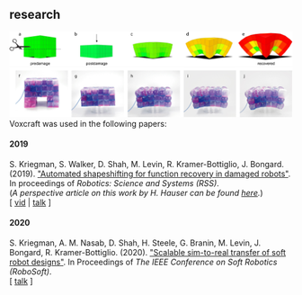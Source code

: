 ## research

![image](img/teaserA.png)
![image](img/teaserB.png)
Voxcraft was used in the following papers:
<br>

#### 2019
S. Kriegman, S. Walker, D. Shah, M. Levin, R. Kramer-Bottiglio, J. Bongard. (2019). 
["Automated shapeshifting for function recovery in damaged robots"](http://www.roboticsproceedings.org/rss15/p28.pdf). 
In proceedings of _Robotics: Science and Systems (RSS)_. 
<br>
(_A perspective article on this work by H. Hauser can be found [here](https://www.nature.com/articles/s42256-019-0076-6.epdf?author_access_token=R-S3FjSBIhUsomuDvARA7dRgN0jAjWel9jnR3ZoTv0OIXKmCfd5tDZfG1f8Y5jvWw1CSopZsGNYUdE_VbrVz-w5iIfuBDqNnm4FKFVTmuh3hNAJu38EzDsJc8di2AANa1jSA3LV3Q3Vd-wov1l5Amw%3D%3D)._)
<br>
[ [vid](https://youtu.be/fFIDz8maVh0) | [talk](https://youtu.be/stYJ1Miesk4) ]
<br>

#### 2020
S. Kriegman, A. M. Nasab, D. Shah, H. Steele, G. Branin, M. Levin, J. Bongard, R. Kramer-Bottiglio. (2020). 
["Scalable sim-to-real transfer of soft robot designs"](https://arxiv.org/abs/1911.10290). 
In Proceedings of _The IEEE Conference on Soft Robotics (RoboSoft)_. 
<br>
[ [talk](https://youtu.be/0dVdk8XCN9U) ]
<br>
